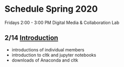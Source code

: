 # Schedule Spring 2020

Fridays 2:00 - 3:00 PM
Digital Media & Collaboration Lab

## 2/14 [Introduction](/resources/feb14.md)

- introductions of individual members
- introduction to cltk and jupyter notebooks
- downloads of Anaconda and cltk

